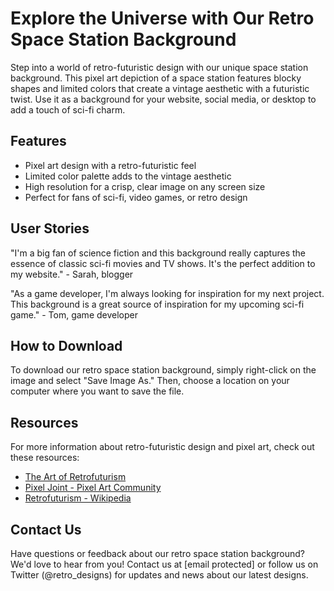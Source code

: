 <!--font:Raleway-->

# Explore the Universe with Our Retro Space Station Background

Step into a world of retro-futuristic design with our unique space station background. This pixel art depiction of a space station features blocky shapes and limited colors that create a vintage aesthetic with a futuristic twist. Use it as a background for your website, social media, or desktop to add a touch of sci-fi charm.

## Features

- Pixel art design with a retro-futuristic feel
- Limited color palette adds to the vintage aesthetic
- High resolution for a crisp, clear image on any screen size
- Perfect for fans of sci-fi, video games, or retro design

## User Stories

"I'm a big fan of science fiction and this background really captures the essence of classic sci-fi movies and TV shows. It's the perfect addition to my website." - Sarah, blogger

"As a game developer, I'm always looking for inspiration for my next project. This background is a great source of inspiration for my upcoming sci-fi game." - Tom, game developer

## How to Download

To download our retro space station background, simply right-click on the image and select "Save Image As." Then, choose a location on your computer where you want to save the file.

## Resources

For more information about retro-futuristic design and pixel art, check out these resources:

- [The Art of Retrofuturism](#)
- [Pixel Joint - Pixel Art Community](#)
- [Retrofuturism - Wikipedia](#)

## Contact Us

Have questions or feedback about our retro space station background? We'd love to hear from you! Contact us at [email protected] or follow us on Twitter (@retro_designs) for updates and news about our latest designs.

<!--

Write me content for website with wallpaper which alt text is:

"A pixel art depiction of a space station, with blocky shapes and limited colors that create a retro and futuristic feel."

The name/title of the page should not be 1:1 copy of the alt text but rather a real content of the website which is using this wallpaper.

- Use markdown format 
- Start with heading
- Heading should be short and concise
- The content should look like a real website 
- The website should not be about the wallpaper, wallpaper is just a related background
- Heading should be contain work "wallpaper" or "background"
- Include real sections like references, contact, user stories, etc. use things relevant to the page purpose.
- Feel free to use structure like headings, bullets, numbering, blockquotes, paragraphs, horizontal lines, etc.
- You can use formatting like bold or _italic_
- You can include UTF-8 emojis
- Links should be only #hash anchors (and you can refer to the document itself)
- Do not include images


---


# Retro Space Station Wallpaper for Your Desktop Background

Looking for a unique and eye-catching wallpaper for your desktop background? Look no further than our retro space station wallpaper! This pixel art depiction of a space station features blocky shapes and limited colors that create a retro and futuristic feel.

## Features

- Pixel art design with a retro and futuristic feel
- Limited color palette adds to the vintage aesthetic
- High resolution for a crisp, clear image on any screen size
- Perfect for fans of sci-fi, video games, or retro design

## User Stories

"I love using this wallpaper on my computer. It's such a cool mix of old and new, and it really makes my desktop stand out." - Rachel, graphic designer

"I'm a big fan of sci-fi movies and video games, so this wallpaper is perfect for me. It reminds me of classic games like Space Invaders and Galaga." - Mark, gamer

## How to Download

To download our retro space station wallpaper, simply right-click on the image and select "Save Image As." Then, choose a location on your computer where you want to save the file.

## References

For more information about pixel art and retro design, check out these resources:

- [Pixel Art Academy](#)
- [RetroSupply Co.](#)
- [The Art of Video Games Exhibit](#)

## Contact Us

Have questions or feedback about our retro space station wallpaper? We'd love to hear from you! Contact us at [email protected] or follow us on Twitter (@retro_wallpapers) for updates and news about our latest designs.


---


Heading should not include word "wallpaper". The website should not be about the wallpaper itself, wallpaper is just a related background, rewrite whole content.


---


# Explore the Universe with Our Retro Space Station Background

Step into a world of retro-futuristic design with our unique space station background. This pixel art depiction of a space station features blocky shapes and limited colors that create a vintage aesthetic with a futuristic twist. Use it as a background for your website, social media, or desktop to add a touch of sci-fi charm.

## Features

- Pixel art design with a retro-futuristic feel
- Limited color palette adds to the vintage aesthetic
- High resolution for a crisp, clear image on any screen size
- Perfect for fans of sci-fi, video games, or retro design

## User Stories

"I'm a big fan of science fiction and this background really captures the essence of classic sci-fi movies and TV shows. It's the perfect addition to my website." - Sarah, blogger

"As a game developer, I'm always looking for inspiration for my next project. This background is a great source of inspiration for my upcoming sci-fi game." - Tom, game developer

## How to Download

To download our retro space station background, simply right-click on the image and select "Save Image As." Then, choose a location on your computer where you want to save the file.

## Resources

For more information about retro-futuristic design and pixel art, check out these resources:

- [The Art of Retrofuturism](#)
- [Pixel Joint - Pixel Art Community](#)
- [Retrofuturism - Wikipedia](#)

## Contact Us

Have questions or feedback about our retro space station background? We'd love to hear from you! Contact us at [email protected] or follow us on Twitter (@retro_designs) for updates and news about our latest designs.

-->
